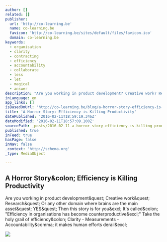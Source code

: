 ```yaml
---
author: []
related: []
publisher:
  url: 'http://co-learning.be'
  name: co-learning.be
  favicon: 'http://co-learning.be/sites/default/files/favicon.ico'
  domain: co-learning.be
keywords:
  - organisation
  - clarity
  - contracting
  - efficiency
  - accountability
  - collaborate
  - less
  - let
  - magical
  - answer
description: "Are you working in product development? Creative work? Research? Or any other domain where brains are the main asset? YES? Then this story is for you! It's called: \"Efficiency in organisations has become counterproductive!\" Take the holy grail of efficiency: Clarity - Measurements - Accountability, it makes human efforts derail!"
inLanguage: en
app_links: []
isBasedOnUrl: 'http://co-learning.be/blog/a-horror-story-efficiency-is-killing-productivity/23122015'
title: 'A Horror Story: Efficiency is Killing Productivity'
datePublished: '2016-02-11T18:59:19.346Z'
dateModified: '2016-02-11T18:57:09.100Z'
sourcePath: _posts/2016-02-11-a-horror-story-efficiency-is-killing-productivity.md
published: true
inFeed: true
hasPage: false
inNav: false
_context: 'http://schema.org'
_type: MediaObject

---
```

<article style=""><h1>A Horror Story&amp;colon; Efficiency is Killing Productivity</h1><p>Are you working in product development&amp;quest; Creative work&amp;quest; Research&amp;quest; Or any other domain where brains are the main asset&amp;quest; YES&amp;quest; Then this story is for you&amp;excl; It's called&amp;colon; "Efficiency in organisations has become counterproductive&amp;excl;" Take the holy grail of efficiency&amp;colon; Clarity - Measurements - Accountability&amp;comma; it makes human efforts derail&amp;excl;</p><img src="http://co-learning.be/sites/default/files/efficiency_is_killing_productivity.001_0.jpeg" /></article>